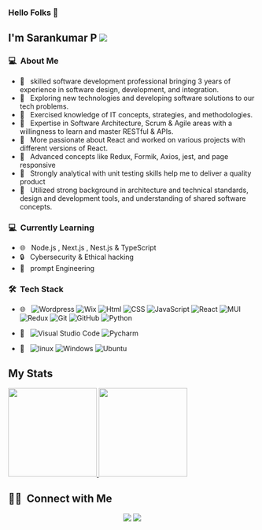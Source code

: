 

### Hello Folks 👋

## I'm Sarankumar P ![](https://komarev.com/ghpvc/?username=sarankumarPrakash&color=brightgreen&label=PROFILE+VIEWS)


### 💻 &nbsp;About Me 

- 🤔 &nbsp;  skilled software development professional bringing 3 years of experience in software design, development, and integration.
- 🤔 &nbsp; Exploring new technologies and developing software solutions to our  tech problems.
- 🤔 &nbsp; Exercised knowledge of IT concepts, strategies, and methodologies. 
- 🤔 &nbsp; Expertise in Software Architecture, Scrum & Agile areas with a willingness to learn and master RESTful & APIs.
- 🤔 &nbsp; More passionate about React and worked on various projects with different versions of React.
- 🤔 &nbsp; Advanced concepts like Redux, Formik, Axios, jest, and page responsive 
- 🤔 &nbsp; Strongly analytical with unit testing skills help me to deliver a quality product
- 🤔 &nbsp; Utilized strong background in architecture and technical standards, design and development tools, and understanding of shared software concepts.

### 💻 &nbsp;Currently Learning 

- 🌐 &nbsp; Node.js , Next.js , Nest.js & TypeScript
- 🔒 &nbsp; Cybersecurity & Ethical hacking 
- 🔧 &nbsp; prompt Engineering  


### 🛠 &nbsp;Tech Stack

- 🌐 &nbsp;
  ![Wordpress](https://img.shields.io/badge/-Wordpress-333333?style=flat&logo=wordpress)
  ![Wix](https://img.shields.io/badge/-Wix-333333?style=flat&logo=wix)
  ![Html](https://img.shields.io/badge/-HTML-333333?style=flat&logo=html)
  ![CSS](https://img.shields.io/badge/-CSS-333333?style=flat&logo=css)
  ![JavaScript](https://img.shields.io/badge/-JavaScript-333333?style=flat&logo=javascript)
  ![React](https://img.shields.io/badge/-React-333333?style=flat&logo=react)
  ![MUI](https://img.shields.io/badge/-MUI-333333?style=flat&logo=Mui)
  ![Redux](https://img.shields.io/badge/-Redux-333333?style=flat&logo=Redux)
  ![Git](https://img.shields.io/badge/-Git-333333?style=flat&logo=git)
  ![GitHub](https://img.shields.io/badge/-GitHub-333333?style=flat&logo=github)
  ![Python](https://img.shields.io/badge/-Python-333333?style=flat&logo=python)
  
- 🔧 &nbsp;
  ![Visual Studio Code](https://img.shields.io/badge/-Visual%20Studio%20Code-333333?style=flat&logo=visual-studio-code&logoColor=007ACC)
  ![Pycharm](https://img.shields.io/badge/-Pycharm-333333?style=flat&logo=Pycharm&logoColor=007ACC)

- 🤖 &nbsp;
   ![linux](https://img.shields.io/badge/-linux-333333?style=flat&logo=linux&logoColor=007ACC)
   ![Windows](https://img.shields.io/badge/-windows-333333?style=flat&logo=windows&logoColor=007ACC)
   ![Ubuntu](https://img.shields.io/badge/-ubuntu-333333?style=flat&logo=ubuntu&logoColor=007ACC)

## My Stats 
<p>
<a href="https://github.com/sarankumarPrakash">
  <img height="180em" src="https://github-readme-stats.vercel.app/api?username=sarankumarPrakash&show_icons=true&theme=radical" />
  <img height="180em" src="https://github-readme-stats-eight-theta.vercel.app/api/top-langs/?username=sarankumarPrakash&theme=radical&layout=compact" />
</a>
</p>


##  🤝🏻 &nbsp;Connect with Me

<p align="center">
<a href="https://www.linkedin.com/in/sarankumarprakash"><img src="https://img.shields.io/badge/-saran%20kumar%20P-0077B5?style=flat-square&logo=Linkedin&logoColor=white"/></a>
<a href="mailto:sarankumar1317@gmail.com"><img src="https://img.shields.io/badge/-sarankumar1317@gmail.com-D14836?style=flat-square&logo=Gmail&logoColor=white"/></a>
